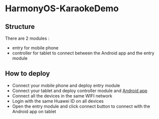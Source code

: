 # HarmonyOS-KaraokeDemo

## Structure
  There are 2 modules :
- entry for mobile phone
- controller for tablet to connect between the Android app and the entry module

## How to deploy
- Connect your mobile phone and deploy entry module
- Connect your tablet and deploy controller module and [Android app](https://codehub-g.huawei.com/HarmonyOS/Android-KaraokeDemo/home)
- Connect all the devices in the same WIFI network
- Login with the same Huawei ID on all devices
- Open the entry module and click connect button to connect with the Android app on tablet